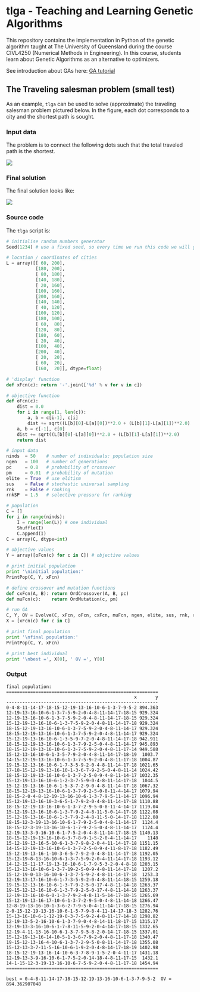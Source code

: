 # tlga - Teaching and Learning Genetic Algorithms

This repository contains the implementation in Python of the genetic algorithm taught at The
University of Queensland during the course CIVL4250 (Numerical Methods in Engineering). In this
course, students learn about Genetic Algorithms as an alternative to optimizers.

See introduction about GAs here: [GA tutorial](https://github.com/cpmech/CIVL4250py/blob/master/genetic-algo/nb-genetic-algo-example01.ipynb)

## The Traveling salesman problem (small test)

As an example, `tlga` can be used to solve (approximate) the traveling salesman problem pictured
below. In the figure, each dot corresponds to a city and the shortest path is sought.

### Input data

The problem is to connect the following dots such that the total traveled path is the shortest.

<div id="container">
<p><img src="./examples/figs/cities1.png"></p>
</div>

### Final solution

The final solution looks like:

<div id="container">
<p><img src="./examples/figs/tsp01.png"></p>
</div>

### Source code

The `tlga` script is:

```python
# initialise random numbers generator
Seed(1234) # use a fixed seed, so every time we run this code we will get the same results

# location / coordinates of cities
L = array([[ 60, 200],
           [180, 200],
           [ 80, 180],
           [140, 180],
           [ 20, 160],
           [100, 160],
           [200, 160],
           [140, 140],
           [ 40, 120],
           [100, 120],
           [180, 100],
           [ 60,  80],
           [120,  80],
           [180,  60],
           [ 20,  40],
           [100,  40],
           [200,  40],
           [ 20,  20],
           [ 60,  20],
           [160,  20]], dtype=float)

# 'display' function
def xFcn(c): return '-'.join(['%d' % v for v in c])

# objective function
def oFcn(c):
    dist = 0.0
    for i in range(1, len(c)):
        a, b = c[i-1], c[i]
        dist += sqrt((L[b][0]-L[a][0])**2.0 + (L[b][1]-L[a][1])**2.0)
    a, b = c[-1], c[0]
    dist += sqrt((L[b][0]-L[a][0])**2.0 + (L[b][1]-L[a][1])**2.0)
    return dist

# input data
ninds  = 50    # number of individuals: population size
ngen   = 100   # number of generations
pc     = 0.8   # probability of crossover
pm     = 0.01  # probability of mutation
elite  = True  # use elitism
sus    = False # stochastic universal sampling
rnk    = False # ranking
rnkSP  = 1.5   # selective pressure for ranking

# population
C = []
for i in range(ninds):
    I = range(len(L)) # one individual
    Shuffle(I)
    C.append(I)
C = array(C, dtype=int)

# objective values
Y = array([oFcn(c) for c in C]) # objective values

# print initial population
print '\ninitial population:'
PrintPop(C, Y, xFcn)

# define crossover and mutation functions
def cxFcn(A, B): return OrdCrossover(A, B, pc)
def muFcn(c):    return OrdMutation(c, pm)

# run GA
C, Y, OV = Evolve(C, xFcn, oFcn, cxFcn, muFcn, ngen, elite, sus, rnk, rnkSP)
X = [xFcn(c) for c in C]

# print final population
print '\nfinal population:'
PrintPop(C, Y, xFcn)

# print best individual
print '\nbest =', X[0], ' OV =', Y[0]
```

### Output

```
final population:
=========================================================
                                                x       y
---------------------------------------------------------
0-4-8-11-14-17-18-15-12-19-13-16-10-6-1-3-7-9-5-2 894.363
12-19-13-16-10-6-1-3-7-5-9-2-0-4-8-11-14-17-18-15 929.324
12-19-13-16-10-6-1-3-7-5-9-2-0-4-8-11-14-17-18-15 929.324
15-12-19-13-16-10-6-1-3-7-5-9-2-0-4-8-11-14-17-18 929.324
18-15-12-19-13-16-10-6-1-3-7-5-9-2-0-4-8-11-14-17 929.324
18-15-12-19-13-16-10-6-1-3-7-5-9-2-0-4-8-11-14-17 929.324
15-12-19-13-16-10-6-1-3-5-9-7-2-0-4-8-11-14-17-18 942.911
18-15-12-19-13-16-10-6-1-3-7-9-2-5-0-4-8-11-14-17 945.893
18-15-12-19-13-16-10-6-1-3-7-5-9-2-0-4-8-11-17-14 949.588
15-12-13-16-10-6-1-3-5-7-9-2-0-4-8-11-14-17-18-19  1003.7
14-15-12-19-13-16-10-6-1-3-7-5-9-2-0-4-8-11-17-18 1004.87
19-15-12-13-16-10-6-1-7-3-5-9-2-0-4-8-11-14-17-18 1021.65
17-18-15-12-19-13-16-10-1-3-6-7-9-2-5-0-4-8-11-14 1024.42
18-15-12-19-13-16-10-6-1-3-7-2-5-0-9-4-8-11-14-17 1032.35
15-12-19-13-16-10-6-1-2-3-7-5-9-0-4-8-11-14-17-18  1044.5
15-12-19-13-16-10-6-1-5-3-7-2-9-0-4-8-11-14-17-18 1067.32
18-15-12-19-13-16-10-6-1-3-7-9-2-5-0-8-11-4-14-17 1079.94
18-15-2-0-4-8-12-19-13-16-10-6-1-3-7-9-5-11-14-17 1096.94
15-12-19-13-16-10-3-6-5-1-7-9-2-0-4-8-11-14-17-18 1110.88
18-15-12-19-13-16-10-6-1-3-7-2-9-5-0-8-11-4-14-17 1119.04
15-12-19-13-16-10-6-1-3-7-9-2-4-8-11-5-0-14-17-18 1122.08
15-12-19-13-16-10-6-1-3-7-9-2-4-8-11-5-0-14-17-18 1122.08
18-15-12-3-19-13-16-10-6-1-7-9-2-5-0-4-8-11-14-17  1124.4
18-15-12-3-19-13-16-10-6-1-7-9-2-5-0-4-8-11-14-17  1124.4
12-19-13-3-9-16-10-6-1-7-5-2-0-4-8-11-14-17-18-15 1140.13
18-15-12-19-13-16-10-6-3-7-8-9-1-5-2-0-4-11-14-17    1148
15-12-19-13-16-5-10-6-1-3-7-9-8-2-0-4-11-14-17-18 1151.15
14-15-12-19-13-16-10-6-1-3-7-2-5-0-9-4-11-8-17-18 1182.49
15-12-19-13-16-1-10-3-6-5-7-9-2-0-4-8-11-14-17-18 1192.05
15-12-19-8-13-16-10-6-1-3-7-5-9-2-0-4-11-14-17-18 1193.12
14-12-15-11-17-19-13-16-10-6-1-7-9-5-3-2-0-4-8-18 1203.15
15-12-13-16-10-6-1-3-7-19-2-5-0-9-4-8-11-14-17-18  1207.2
15-12-19-0-13-16-10-6-1-3-7-5-9-2-4-8-11-14-17-18  1253.3
12-19-13-17-16-10-6-1-7-3-5-9-2-0-4-8-11-14-18-15 1259.18
19-15-12-13-16-10-6-1-3-7-9-2-5-0-17-4-8-11-14-18 1263.37
19-15-12-13-16-10-6-1-3-7-9-2-5-0-17-4-8-11-14-18 1263.37
12-19-13-16-10-6-0-1-3-7-9-2-4-8-11-5-14-17-18-15 1265.69
15-12-19-13-16-17-10-6-1-3-7-2-9-5-0-4-8-11-14-18 1266.47
12-8-19-13-16-10-1-3-6-2-7-9-5-0-4-11-14-17-18-15 1276.94
2-0-15-12-19-13-16-10-6-1-5-7-9-8-4-11-14-17-18-3 1282.76
15-13-16-10-6-1-12-19-0-3-7-5-9-2-4-8-11-17-14-18 1298.82
12-19-13-5-2-16-10-6-1-3-7-9-0-4-8-14-11-18-17-15 1315.17
12-19-13-3-16-10-6-1-7-8-11-5-9-2-0-4-14-17-18-15 1332.65
12-19-4-11-13-16-10-6-1-3-7-9-5-8-2-0-14-17-18-15 1337.01
15-12-19-13-16-14-10-5-1-3-6-7-9-2-0-4-8-11-17-18 1340.47
19-15-12-13-16-4-10-6-1-3-7-2-9-5-0-8-11-14-17-18 1355.08
15-12-13-3-7-11-5-16-10-6-1-9-2-0-4-8-14-17-18-19 1402.98
18-15-12-19-13-16-14-10-6-3-7-8-9-1-5-2-0-4-11-17 1431.18
12-19-13-3-9-16-10-6-1-7-5-2-0-14-18-4-8-11-17-15  1432.1
14-1-15-12-3-19-13-16-10-6-7-5-9-2-0-4-8-11-17-18 1454.94
=========================================================

best = 0-4-8-11-14-17-18-15-12-19-13-16-10-6-1-3-7-9-5-2  OV = 894.362907048
```
